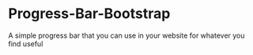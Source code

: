 # Progress-Bar-Bootstrap
A simple progress bar that you can use in your website for whatever you find useful
